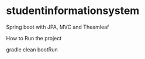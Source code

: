 # studentinformationsystem
Spring boot with JPA, MVC and Theamleaf

How to Run the project

gradle clean bootRun

